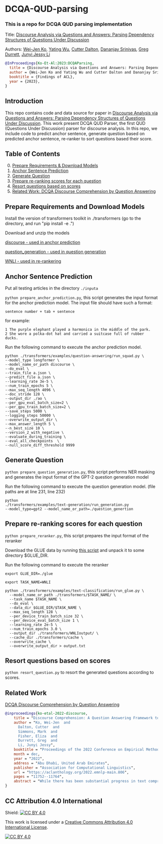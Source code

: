 # DCQA-QUD-parsing
### This is a repo for DCQA QUD parsing implementation 

Title: [Discourse Analysis via Questions and Answers: Parsing Dependency Structures of Questions Under Discussion](https://arxiv.org/abs/2210.05905)

Authors: [Wei-Jen Ko](https://www.linkedin.com/in/wei-jen-ko-854597146), [Yating Wu](https://lingchensanwen.github.io), [Cutter Dalton](https://www.colorado.edu/linguistics/cutter-dalton), [Dananjay Srinivas](https://www.dsrinivas.com), [Greg Durrett](https://www.cs.utexas.edu/~gdurrett/), [Junyi Jessy Li](https://jessyli.com/)

```bibtex
@InProceedings{Ko-Et-Al:2023:DCQAParsing,
  title = {Discourse Analysis via Questions and Answers: Parsing Dependency Structures of Questions Under Discussion}.,
  author = {Wei-Jen Ko and Yating Wu and Cutter Dalton and Dananjay Srinivas and Greg Durrett and Junyi Jessy Li},
  booktitle = {Findings of ACL},
  year = {2023},
}
```

## Introduction

This repo contains code and data source for paper in [Discourse Analysis via Questions and Answers: Parsing Dependency Structures of Questions Under Discussion](https://arxiv.org/abs/2210.05905). This work present DCQA QUD Parser, the first QUD (Questions Under Discussion) parser for discourse analysis. In this repo, we include code to predict anchor sentence, generate question based on predicted anchor sentence, re-ranker to sort questions based their score. 

## Table of Contents

0. [Prepare Requirements & Download Models](#prepare-requirements-and-download-models)
1. [Anchor Sentence Prediction](#anchor-sentence-prediction)
2. [Generate Question](#generate-question)
3. [Prepare re-ranking scores for each question](#prepare-re-ranking-scores-for-each-question)
4. [Resort questions based on scores](#resort-questions-based-on-scores)
5. [Related Work: DCQA Discourse Comprehension by Question Answering](#related-work)


## Prepare Requirements and Download Models

Install the version of transformers toolkit in ./transformers (go to the directory, and run "pip install -e .")

Download and unzip the models 

[discourse - used in anchor prediction](https://1drv.ms/u/s!As41x9akhTMMxVtb1DXUCbgJj-r6?e=j7Powc) 

[question_generation - used in question generation](https://1drv.ms/u/s!AhMIR5wciICxgT0WNL61CY16Z5m4?e=gRbfGO)

[WNLI - used in re-rankering](https://1drv.ms/u/s!As41x9akhTMMxWbRBUFJOGGVkVIr?e=opJPMh)

## Anchor Sentence Prediction
Put all testing articles in the directory <code>./inputa</code>

<code>python prepare_anchor_prediction.py</code>, this script generates the input format for the anchor prediction model.
The input file should have such a format:

```
sentence number + tab + sentence
```

for example:

```
1 The purple elephant played a harmonica in the middle of the park.
2 She wore a polka-dot hat and carried a suitcase full of rubber ducks.
```

Run the following command to execute the anchor prediction model.

```
python ./transformers/examples/question-answering/run_squad.py \
--model_type longformer \
--model_name_or_path discourse \
--do_eval \
--train_file a.json \
--predict_file a.json \
--learning_rate 3e-5 \
--num_train_epochs 5 \
--max_seq_length 4096 \
--doc_stride 128 \
--output_dir ./ao \
--per_gpu_eval_batch_size=2 \
--per_gpu_train_batch_size=2 \
--save_steps 5000 \
--logging_steps 50000 \
--overwrite_output_dir \
--max_answer_length 5 \
--n_best_size 10 \
--version_2_with_negative \
--evaluate_during_training \
--eval_all_checkpoints  \
--null_score_diff_threshold 9999
```

## Generate Question
<code>python prepare_question_generation.py</code>, this script performs NER masking and generates the input format of the GPT-2 question generation model

Run the following command to execute the question generation model. (file paths are at line 231, line 232)

<code>python ./transformers/examples/text-generation/run_generation.py     --model_type=gpt2     --model_name_or_path=./question_genertion</code>

## Prepare re-ranking scores for each question
<code>python prepare_reranker.py</code>, this script prepares the input format of the reranker

Download the GLUE data by running [this script](https://gist.github.com/W4ngatang/60c2bdb54d156a41194446737ce03e2e) and unpack it to some directory $GLUE_DIR.

Run the following command to execute the reranker

```
export GLUE_DIR=./glue 

export TASK_NAME=WNLI
  
python ./transformers/examples/text-classification/run_glue.py \
  --model_name_or_path ./transformers/$TASK_NAME/ \
  --task_name $TASK_NAME \
  --do_eval \
  --data_dir $GLUE_DIR/$TASK_NAME \
  --max_seq_length 128 \
  --per_device_train_batch_size 32 \
  --per_device_eval_batch_size 1 \
  --learning_rate 2e-5 \
  --num_train_epochs 3.0 \
  --output_dir ./transformers/WNLIoutput/ \
  --cache_dir ./transformers/cache \
  --overwrite_cache \
  --overwrite_output_dir > output.txt
```

## Resort questions based on scores
<code>python resort_question.py</code> to resort the generated questions according to scores.


## Related Work
[DCQA Discourse Comprehension by Question Answering](https://github.com/wjko2/DCQA-Discourse-Comprehension-by-Question-Answering)

```bibtex
@inproceedings{ko-etal-2022-discourse,
    title = "Discourse Comprehension: A Question Answering Framework to Represent Sentence Connections",
    author = "Ko, Wei-Jen  and
      Dalton, Cutter  and
      Simmons, Mark  and
      Fisher, Eliza  and
      Durrett, Greg  and
      Li, Junyi Jessy",
    booktitle = "Proceedings of the 2022 Conference on Empirical Methods in Natural Language Processing",
    month = dec,
    year = "2022",
    address = "Abu Dhabi, United Arab Emirates",
    publisher = "Association for Computational Linguistics",
    url = "https://aclanthology.org/2022.emnlp-main.806",
    pages = "11752--11764",
    abstract = "While there has been substantial progress in text comprehension through simple factoid question answering, more holistic comprehension of a discourse still presents a major challenge (Dunietz et al., 2020). Someone critically reflecting on a text as they read it will pose curiosity-driven, often open-ended questions, which reflect deep understanding of the content and require complex reasoning to answer (Ko et al., 2020; Westera et al., 2020). A key challenge in building and evaluating models for this type of discourse comprehension is the lack of annotated data, especially since collecting answers to such questions requires high cognitive load for annotators.This paper presents a novel paradigm that enables scalable data collection targeting the comprehension of news documents, viewing these questions through the lens of discourse. The resulting corpus, DCQA (Discourse Comprehension by Question Answering), captures both discourse and semantic links between sentences in the form of free-form, open-ended questions. On an evaluation set that we annotated on questions from Ko et al. (2020), we show that DCQA provides valuable supervision for answering open-ended questions. We additionally design pre-training methods utilizing existing question-answering resources, and use synthetic data to accommodate unanswerable questions.",
}
```

## CC Attribution 4.0 International

Shield: [![CC BY 4.0][cc-by-shield]][cc-by]

This work is licensed under a
[Creative Commons Attribution 4.0 International License][cc-by].

[![CC BY 4.0][cc-by-image]][cc-by]

[cc-by]: http://creativecommons.org/licenses/by/4.0/
[cc-by-image]: https://i.creativecommons.org/l/by/4.0/88x31.png
[cc-by-shield]: https://img.shields.io/badge/License-CC%20BY%204.0-lightgrey.svg
